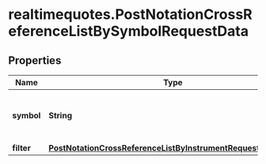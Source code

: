 # realtimequotes.PostNotationCrossReferenceListBySymbolRequestData

## Properties

Name | Type | Description | Notes
------------ | ------------- | ------------- | -------------
**symbol** | **String** | Market-specific code to identify a notation. | 
**filter** | [**PostNotationCrossReferenceListByInstrumentRequestDataFilter**](PostNotationCrossReferenceListByInstrumentRequestDataFilter.md) |  | [optional] 


